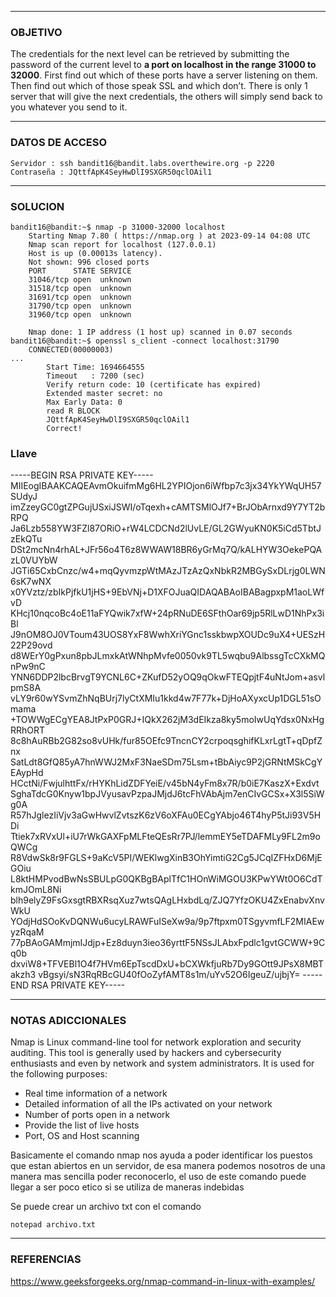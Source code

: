 ----
### OBJETIVO 
The credentials for the next level can be retrieved by submitting the password of the current level to **a port on localhost in the range 31000 to 32000**. First find out which of these ports have a server listening on them. Then find out which of those speak SSL and which don’t. There is only 1 server that will give the next credentials, the others will simply send back to you whatever you send to it.

---
### DATOS DE ACCESO
	Servidor : ssh bandit16@bandit.labs.overthewire.org -p 2220
	Contraseña : JQttfApK4SeyHwDlI9SXGR50qclOAil1

---
### SOLUCION
	bandit16@bandit:~$ nmap -p 31000-32000 localhost
		Starting Nmap 7.80 ( https://nmap.org ) at 2023-09-14 04:08 UTC
		Nmap scan report for localhost (127.0.0.1)
		Host is up (0.00013s latency).
		Not shown: 996 closed ports
		PORT      STATE SERVICE
		31046/tcp open  unknown
		31518/tcp open  unknown
		31691/tcp open  unknown
		31790/tcp open  unknown
		31960/tcp open  unknown
		
		Nmap done: 1 IP address (1 host up) scanned in 0.07 seconds
	bandit16@bandit:~$ openssl s_client -connect localhost:31790
		CONNECTED(00000003)
	...
	        Start Time: 1694664555
		    Timeout   : 7200 (sec)
		    Verify return code: 10 (certificate has expired)
		    Extended master secret: no
		    Max Early Data: 0
		    read R BLOCK
			JQttfApK4SeyHwDlI9SXGR50qclOAil1
			Correct!
### Llave
-----BEGIN RSA PRIVATE KEY-----                                                                                          MIIEogIBAAKCAQEAvmOkuifmMg6HL2YPIOjon6iWfbp7c3jx34YkYWqUH57SUdyJ                              imZzeyGC0gtZPGujUSxiJSWI/oTqexh+cAMTSMlOJf7+BrJObArnxd9Y7YT2bRPQ                                 Ja6Lzb558YW3FZl87ORiO+rW4LCDCNd2lUvLE/GL2GWyuKN0K5iCd5TbtJzEkQTu                          DSt2mcNn4rhAL+JFr56o4T6z8WWAW18BR6yGrMq7Q/kALHYW3OekePQAzL0VUYbW                JGTi65CxbCnzc/w4+mqQyvmzpWtMAzJTzAzQxNbkR2MBGySxDLrjg0LWN6sK7wNX
x0YVztz/zbIkPjfkU1jHS+9EbVNj+D1XFOJuaQIDAQABAoIBABagpxpM1aoLWfvD                                KHcj10nqcoBc4oE11aFYQwik7xfW+24pRNuDE6SFthOar69jp5RlLwD1NhPx3iBl                                  J9nOM8OJ0VToum43UOS8YxF8WwhXriYGnc1sskbwpXOUDc9uX4+UESzH22P29ovd                         d8WErY0gPxun8pbJLmxkAtWNhpMvfe0050vk9TL5wqbu9AlbssgTcCXkMQnPw9nC                            YNN6DDP2lbcBrvgT9YCNL6C+ZKufD52yOQ9qOkwFTEQpjtF4uNtJom+asvlpmS8A                            vLY9r60wYSvmZhNqBUrj7lyCtXMIu1kkd4w7F77k+DjHoAXyxcUp1DGL51sOmama                             +TOWWgECgYEA8JtPxP0GRJ+IQkX262jM3dEIkza8ky5moIwUqYdsx0NxHgRRhORT                            8c8hAuRBb2G82so8vUHk/fur85OEfc9TncnCY2crpoqsghifKLxrLgtT+qDpfZnx                                      SatLdt8GfQ85yA7hnWWJ2MxF3NaeSDm75Lsm+tBbAiyc9P2jGRNtMSkCgYEAypHd                           HCctNi/FwjulhttFx/rHYKhLidZDFYeiE/v45bN4yFm8x7R/b0iE7KaszX+Exdvt                                          SghaTdcG0Knyw1bpJVyusavPzpaJMjdJ6tcFhVAbAjm7enCIvGCSx+X3l5SiWg0A                                  R57hJglezIiVjv3aGwHwvlZvtszK6zV6oXFAu0ECgYAbjo46T4hyP5tJi93V5HDi                                        Ttiek7xRVxUl+iU7rWkGAXFpMLFteQEsRr7PJ/lemmEY5eTDAFMLy9FL2m9oQWCg                              R8VdwSk8r9FGLS+9aKcV5PI/WEKlwgXinB3OhYimtiG2Cg5JCqIZFHxD6MjEGOiu                                 L8ktHMPvodBwNsSBULpG0QKBgBAplTfC1HOnWiMGOU3KPwYWt0O6CdTkmJOmL8Ni                    blh9elyZ9FsGxsgtRBXRsqXuz7wtsQAgLHxbdLq/ZJQ7YfzOKU4ZxEnabvXnvWkU                                 YOdjHdSOoKvDQNWu6ucyLRAWFuISeXw9a/9p7ftpxm0TSgyvmfLF2MIAEwyzRqaM                           77pBAoGAMmjmIJdjp+Ez8duyn3ieo36yrttF5NSsJLAbxFpdlc1gvtGCWW+9Cq0b                                dxviW8+TFVEBl1O4f7HVm6EpTscdDxU+bCXWkfjuRb7Dy9GOtt9JPsX8MBTakzh3                                vBgsyi/sN3RqRBcGU40fOoZyfAMT8s1m/uYv52O6IgeuZ/ujbjY=                                                                    -----END RSA PRIVATE KEY-----     

---
### NOTAS ADICCIONALES
Nmap is Linux command-line tool for network exploration and security auditing. This tool is generally used by hackers and cybersecurity enthusiasts and even by network and system administrators. It is used for the following purposes: 

- Real time information of a network
- Detailed information of all the IPs activated on your network
- Number of ports open in a network
- Provide the list of live hosts
- Port, OS and Host scanning

Basicamente el comando nmap nos ayuda a poder identificar los puestos que estan abiertos en un servidor, de esa manera podemos nosotros de una manera mas sencilla poder reconocerlo, el uso de este comando puede llegar a ser poco etico si se utiliza de maneras indebidas

Se puede crear un archivo txt con el comando 

	notepad archivo.txt

---
### REFERENCIAS

https://www.geeksforgeeks.org/nmap-command-in-linux-with-examples/
